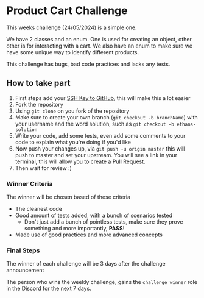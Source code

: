 # Product Cart Challenge

This weeks challenge (24/05/2024) is a simple one.

We have 2 classes and an enum. One is used for creating an object, other other is for interacting with a cart.
We also have an enum to make sure we have some unique way to identify different products.

This challenge has bugs, bad code practices and lacks any tests.

## How to take part
1. First steps add your [SSH Key to GitHub](https://docs.github.com/en/authentication/connecting-to-github-with-ssh), this will make this a lot easier
2. Fork the repository
3. Using `git clone` on you fork of the repository
4. Make sure to create your own branch (`git checkout -b branchName`) with your username and the word solution, such as `git checkout -b ethans-solution`
5. Write your code, add some tests, even add some comments to your code to explain what you're doing if you'd like
6. Now push your changes up, via `git push -u origin master` this will push to master and set your upstream. You will see a link in your terminal, this will allow you to create a Pull Request.
7. Then wait for review :)

### Winner Criteria
The winner will be chosen based of these criteria

- The cleanest code
- Good amount of tests added, with a bunch of scenarios tested
  - Don't just add a bunch of pointless tests, make sure they prove something and more importantly, **PASS**!
- Made use of good practices and more advanced concepts

### Final Steps
The winner of each challenge will be 3 days after the challenge announcement

The person who wins the weekly challenge, gains the `challenge winner` role in the Discord for the next 7 days.

